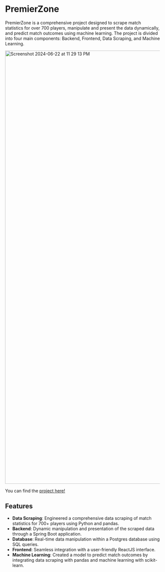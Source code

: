 # PremierZone

PremierZone is a comprehensive project designed to scrape match statistics for over 700 players, manipulate and present the data dynamically, and predict match outcomes using machine learning. The project is divided into four main components: Backend, Frontend, Data Scraping, and Machine Learning.

<img width="1407" alt="Screenshot 2024-06-22 at 11 29 13 PM" src="https://github.com/Erik-Cupsa/PLWebsite/assets/86483911/022e82ae-5190-49a4-a15d-87fc8227a579">

You can find the [project here!](https://premierzone.vercel.app/)  
## Features

- **Data Scraping**: Engineered a comprehensive data scraping of match statistics for 700+ players using Python and pandas.
- **Backend**: Dynamic manipulation and presentation of the scraped data through a Spring Boot application.
- **Database**: Real-time data manipulation within a Postgres database using SQL queries.
- **Frontend**: Seamless integration with a user-friendly ReactJS interface.
- **Machine Learning**: Created a model to predict match outcomes by integrating data scraping with pandas and machine learning with scikit-learn.


